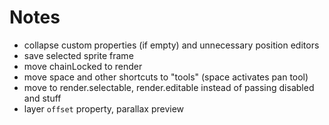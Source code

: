 # Notes

* collapse custom properties (if empty) and unnecessary position editors
* save selected sprite frame
* move chainLocked to render
* move space and other shortcuts to "tools" (space activates pan tool)
* move to render.selectable, render.editable instead of passing disabled and stuff
* layer `offset` property, parallax preview
